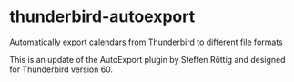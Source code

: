 # thunderbird-autoexport
Automatically export calendars from Thunderbird to different file formats

This is an update of the AutoExport plugin by Steffen Röttig and designed for Thunderbird version 60.

